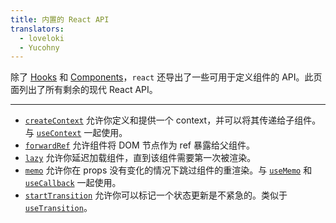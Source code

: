 ```yaml
---
title: 内置的 React API
translators:
  - loveloki
  - Yucohny
---
```


<Intro>

除了 [Hooks](/reference/react) 和 [Components](/reference/react/components)，`react` 还导出了一些可用于定义组件的 API。此页面列出了所有剩余的现代 React API。

</Intro>

---

* [`createContext`](/reference/react/createContext) 允许你定义和提供一个 context，并可以将其传递给子组件。与 [`useContext`](/reference/react/useContext) 一起使用。
* [`forwardRef`](/reference/react/forwardRef) 允许组件将 DOM 节点作为 ref 暴露给父组件。
* [`lazy`](/reference/react/lazy) 允许你延迟加载组件，直到该组件需要第一次被渲染。
* [`memo`](/reference/react/memo) 允许你在 props 没有变化的情况下跳过组件的重渲染。与 [`useMemo`](/reference/react/useMemo) 和 [`useCallback`](/reference/react/useCallback) 一起使用。
* [`startTransition`](/reference/react/startTransition) 允许你可以标记一个状态更新是不紧急的。类似于 [`useTransition`](/reference/react/useTransition)。
